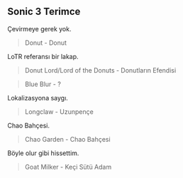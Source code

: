 <!-- 
LAYOUT

Reason
> EN - TR

Reason
> EN - TR
-->

Sonic 3 Terimce
--------------------
Çevirmeye gerek yok.
> Donut - Donut

LoTR referansı bir lakap.
> Donut Lord/Lord of the Donuts - Donutların Efendisi

> Blue Blur - ?

Lokalizasyona saygı.
> Longclaw - Uzunpençe

Chao Bahçesi.
> Chao Garden - Chao Bahçesi

Böyle olur gibi hissettim.
> Goat Milker - Keçi Sütü Adam
